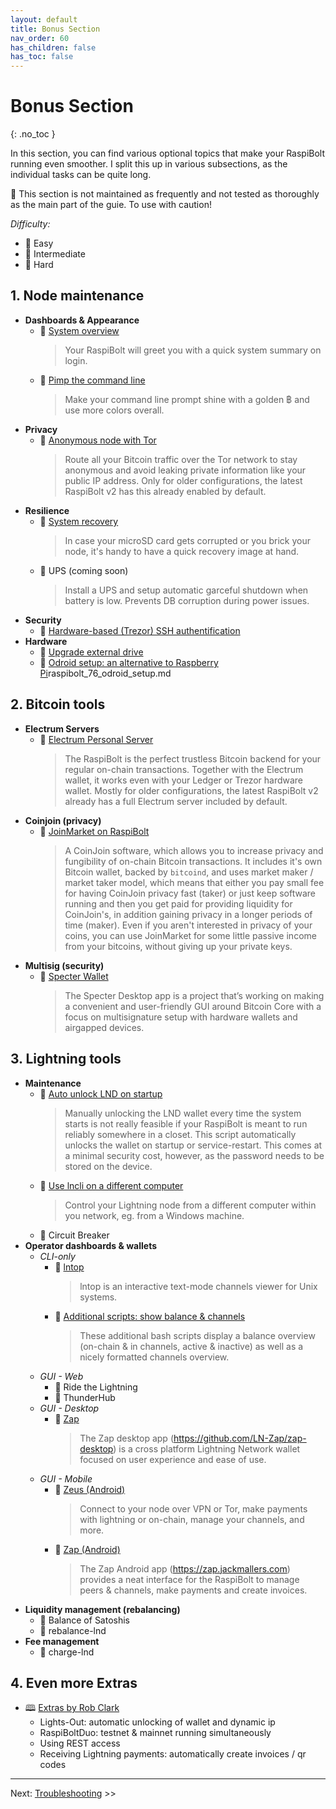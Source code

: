 ```yaml
---
layout: default
title: Bonus Section
nav_order: 60
has_children: false
has_toc: false
---
```

<!-- markdownlint-disable MD014 MD022 MD025 MD033 MD036 MD040 -->

# Bonus Section
{: .no_toc }

In this section, you can find various optional topics that make your RaspiBolt running even smoother. I split this up in various subsections, as the individual tasks can be quite long.

🚨 This section is not maintained as frequently and not tested as thoroughly as the main part of the guie. To use with caution!

*Difficulty:*
* 📗 Easy
* 📙 Intermediate
* 📕 Hard

## 1. Node maintenance
* **Dashboards & Appearance**
    * 📗 [System overview](bonus/raspibolt_61_system-overview.md) 
      >Your RaspiBolt will greet you with a quick system summary on login.
    * 📗 [Pimp the command line](bonus/raspibolt_62_commandline.md) 
      > Make your command line prompt shine with a golden ฿ and use more colors overall.
* **Privacy**
    * 📙 [Anonymous node with Tor](bonus/raspibolt_69_tor.md) 
      > Route all your Bitcoin traffic over the Tor network to stay anonymous and avoid leaking private information like your public IP address. Only for older configurations, the latest RaspiBolt v2 has this already enabled by default.
* **Resilience**
    * 📗 [System recovery](bonus/raspibolt_65_system-recovery.md)        
      > In case your microSD card gets corrupted or you brick your node, it's handy to have a quick recovery image at hand.
    * 📙 UPS (coming soon) 
      > Install a UPS and setup automatic garceful shutdown when battery is low. Prevents DB corruption during power issues.
* **Security**
    * 📗 [Hardware-based (Trezor) SSH authentification](bonus/raspibolt_75_trezor-agent.md) 
* **Hardware**
    * 📙 [Upgrade external drive](bonus/raspibolt_77_upgrade-external-drive.md) 
    * 📙 [Odroid setup: an alternative to Raspberry Pi]()raspibolt_76_odroid_setup.md 
  

## 2. Bitcoin tools
* **Electrum Servers**
    * 📙 [Electrum Personal Server](bonus/raspibolt_64_electrum.md) 
      > The RaspiBolt is the perfect trustless Bitcoin backend for your regular on-chain transactions. Together with the Electrum wallet, it works even with your Ledger or Trezor hardware wallet. Mostly for older configurations, the latest RaspiBolt v2 already has a full Electrum server included by default.
* **Coinjoin (privacy)**
    * 📕 [JoinMarket on RaspiBolt](https://github.com/kristapsk/raspibolt-extras/blob/master/joinmarket.md) 
      > A CoinJoin software, which allows you to increase privacy and fungibility of on-chain Bitcoin transactions. It includes it's own Bitcoin wallet, backed by `bitcoind`, and uses market maker / market taker model, which means that either you pay small fee for having CoinJoin privacy fast (taker) or just keep software running and then you get paid for providing liquidity for CoinJoin's, in addition gaining privacy in a longer periods of time (maker). Even if you aren't interested in privacy of your coins, you can use JoinMarket for some little passive income from your bitcoins, without giving up your private keys. 
* **Multisig (security)**
    * 📙 [Specter Wallet](bonus/raspibolt_76_specter-desktop.md) 
      > The Specter Desktop app is a project that’s working on making a convenient and user-friendly GUI around Bitcoin Core with a focus on multisignature setup with hardware wallets and airgapped devices.

## 3. Lightning tools
* **Maintenance**
    * 📙 [Auto unlock LND on startup](bonus/raspibolt_6A_auto-unlock.md) 
      > Manually unlocking the LND wallet every time the system starts is not really feasible if your RaspiBolt is meant to run reliably somewhere in a closet. This script automatically unlocks the wallet on startup or service-restart. This comes at a minimal security cost, however, as the password needs to be stored on the device.
    * 📗 [Use lncli on a different computer](bonus/raspibolt_66_remote_lncli.md) 
       > Control your Lightning node from a different computer within you network, eg. from a Windows machine.
    * 📗 Circuit Breaker 
* **Operator dashboards & wallets**
  * *CLI-only*
    * 📗 [lntop](bonus/raspibolt_74_lntop.md) 
      > lntop is an interactive text-mode channels viewer for Unix systems.
    * 📗 [Additional scripts: show balance & channels](bonus/raspibolt_67_additional-scripts.md) 
      > These additional bash scripts display a balance overview (on-chain & in channels, active & inactive) as well as a nicely formatted channels overview.
  * *GUI - Web*
    * 📗 Ride the Lightning 
    * 📗 ThunderHub 
  * *GUI - Desktop*
    * 📗 [Zap](bonus/raspibolt_71_zap.md) 
      > The Zap desktop app (https://github.com/LN-Zap/zap-desktop) is a cross platform Lightning Network wallet focused on user experience and ease of use.
  * *GUI - Mobile*
    * 📙 [Zeus (Android)](bonus/zeus-over-tor.md) 
      >  Connect to your node over VPN or Tor, make payments with lightning or on-chain, manage your channels, and more. 
    * 📙 [Zap (Android)](bonus/raspibolt_72_zap-ios.md) 
      > The Zap Android app (https://zap.jackmallers.com) provides a neat interface for the RaspiBolt to manage peers & channels, make payments and create invoices.
 * **Liquidity management (rebalancing)**
    * 📙 Balance of Satoshis 
    * 📙 rebalance-lnd 
 * **Fee management**
    * 📙 charge-lnd 

## 4. Even more Extras
   * 🕮 [Extras by Rob Clark](https://github.com/robclark56/RaspiBolt-Extras/blob/master/README.md)
     *  Lights-Out: automatic unlocking of wallet and dynamic ip
     *  RaspiBoltDuo: testnet & mainnet running simultaneously
     *  Using REST access
     *  Receiving Lightning payments: automatically create invoices / qr codes
---

Next: [Troubleshooting](raspibolt_70_troubleshooting.md) >>
